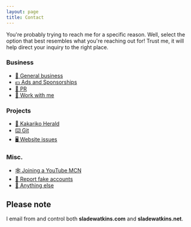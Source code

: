 ```yaml
---
layout: page
title: Contact
---
```


You're probably trying to reach me for a specific reason. Well, select the option that best resembles what you're reaching out for! Trust me, it will help direct your inquiry to the right place.

### Business
- [💼 General business](/contact/business/)
- [💵 Ads and Sponsorships](/contact/ads/)
- [📢 PR](/contact/pr/)
- [🤝 Work with me](/contact/with/)

### Projects
- [📰 Kakariko Herald](https://www.kakarikoherald.com/pages/8-contact)
- [⌨️ Git](/docs/git/)
- [🖥️ Website issues](https://github.com/sladewatkins/website/issues)

### Misc.
- [🕸️ Joining a YouTube MCN](/contact/mcn/)
- [🥸 Report fake accounts](/contact/fakes/)
- [📧 Anything else](/contact/other/)

## Please note
I email from and control both **sladewatkins.com** and **sladewatkins.net**.